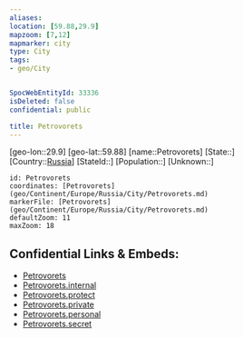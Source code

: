 ```yaml
---
aliases: 
location: [59.88,29.9]
mapzoom: [7,12] 
mapmarker: city 
type: City
tags:
- geo/City


SpocWebEntityId: 33336
isDeleted: false
confidential: public

title: Petrovorets
---
```

[geo-lon::29.9]
[geo-lat::59.88]
[name::Petrovorets]
[State::]
[Country::[Russia](geo/Continent/Europe/Russia.md)]
[StateId::]
[Population::]
[Unknown::]


```leaflet
id: Petrovorets
coordinates: [Petrovorets](geo/Continent/Europe/Russia/City/Petrovorets.md)
markerFile: [Petrovorets](geo/Continent/Europe/Russia/City/Petrovorets.md)
defaultZoom: 11 
maxZoom: 18
```


## Confidential Links & Embeds: 
- [Petrovorets](../../../../../../_public/geo/Continent/Europe/Russia/City/Petrovorets.md) 
- [Petrovorets.internal](../../../../../../_internal/geo/Continent/Europe/Russia/City/Petrovorets.internal.md) 
- [Petrovorets.protect](../../../../../../_protect/geo/Continent/Europe/Russia/City/Petrovorets.protect.md) 
- [Petrovorets.private](../../../../../../_private/geo/Continent/Europe/Russia/City/Petrovorets.private.md) 
- [Petrovorets.personal](../../../../../../_personal/geo/Continent/Europe/Russia/City/Petrovorets.personal.md) 
- [Petrovorets.secret](../../../../../../_secret/geo/Continent/Europe/Russia/City/Petrovorets.secret.md) 
